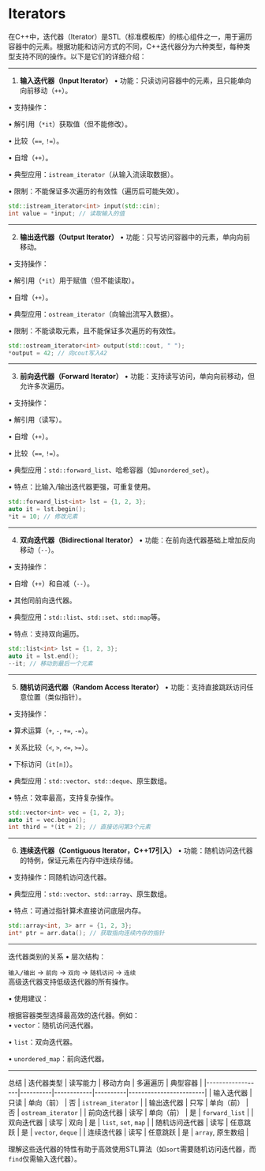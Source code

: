 
# Iterators

在C++中，迭代器（Iterator）是STL（标准模板库）的核心组件之一，用于遍历容器中的元素。根据功能和访问方式的不同，C++迭代器分为六种类型，每种类型支持不同的操作。以下是它们的详细介绍：

---

1. **输入迭代器（Input Iterator）**
• 功能：只读访问容器中的元素，且只能单向向前移动（`++`）。

• 支持操作：

  • 解引用（`*it`）获取值（但不能修改）。

  • 比较（`==`, `!=`）。

  • 自增（`++`）。

• 典型应用：`istream_iterator`（从输入流读取数据）。

• 限制：不能保证多次遍历的有效性（遍历后可能失效）。


```cpp
std::istream_iterator<int> input(std::cin);
int value = *input; // 读取输入的值
```

---

2. **输出迭代器（Output Iterator）**
• 功能：只写访问容器中的元素，单向向前移动。

• 支持操作：

  • 解引用（`*it`）用于赋值（但不能读取）。

  • 自增（`++`）。

• 典型应用：`ostream_iterator`（向输出流写入数据）。

• 限制：不能读取元素，且不能保证多次遍历的有效性。


```cpp
std::ostream_iterator<int> output(std::cout, " ");
*output = 42; // 向cout写入42
```

---

3. **前向迭代器（Forward Iterator）**
• 功能：支持读写访问，单向向前移动，但允许多次遍历。

• 支持操作：

  • 解引用（读写）。

  • 自增（`++`）。

  • 比较（`==`, `!=`）。

• 典型应用：`std::forward_list`、哈希容器（如`unordered_set`）。

• 特点：比输入/输出迭代器更强，可重复使用。


```cpp
std::forward_list<int> lst = {1, 2, 3};
auto it = lst.begin();
*it = 10; // 修改元素
```

---

4. **双向迭代器（Bidirectional Iterator）**
• 功能：在前向迭代器基础上增加反向移动（`--`）。

• 支持操作：

  • 自增（`++`）和自减（`--`）。

  • 其他同前向迭代器。

• 典型应用：`std::list`、`std::set`、`std::map`等。

• 特点：支持双向遍历。


```cpp
std::list<int> lst = {1, 2, 3};
auto it = lst.end();
--it; // 移动到最后一个元素
```

---

5. **随机访问迭代器（Random Access Iterator）**
• 功能：支持直接跳跃访问任意位置（类似指针）。

• 支持操作：

  • 算术运算（`+`, `-`, `+=`, `-=`）。

  • 关系比较（`<`, `>`, `<=`, `>=`）。

  • 下标访问（`it[n]`）。

• 典型应用：`std::vector`、`std::deque`、原生数组。

• 特点：效率最高，支持复杂操作。


```cpp
std::vector<int> vec = {1, 2, 3};
auto it = vec.begin();
int third = *(it + 2); // 直接访问第3个元素
```

---

6. **连续迭代器（Contiguous Iterator，C++17引入）**
• 功能：随机访问迭代器的特例，保证元素在内存中连续存储。

• 支持操作：同随机访问迭代器。

• 典型应用：`std::vector`、`std::array`、原生数组。

• 特点：可通过指针算术直接访问底层内存。


```cpp
std::array<int, 3> arr = {1, 2, 3};
int* ptr = arr.data(); // 获取指向连续内存的指针
```

---

迭代器类别的关系
• 层次结构：  

  `输入/输出` → `前向` → `双向` → `随机访问` → `连续`  
  高级迭代器支持低级迭代器的所有操作。

• 使用建议：  

  根据容器类型选择最高效的迭代器。例如：  
  • `vector`：随机访问迭代器。  

  • `list`：双向迭代器。  

  • `unordered_map`：前向迭代器。


---

总结
| 迭代器类型       | 读写能力 | 移动方向   | 多遍遍历 | 典型容器               |
|------------------|----------|------------|----------|------------------------|
| 输入迭代器       | 只读     | 单向（前） | 否       | `istream_iterator`     |
| 输出迭代器       | 只写     | 单向（前） | 否       | `ostream_iterator`     |
| 前向迭代器       | 读写     | 单向（前） | 是       | `forward_list`         |
| 双向迭代器       | 读写     | 双向       | 是       | `list`, `set`, `map`   |
| 随机访问迭代器   | 读写     | 任意跳跃   | 是       | `vector`, `deque`      |
| 连续迭代器       | 读写     | 任意跳跃   | 是       | `array`, 原生数组      |

理解这些迭代器的特性有助于高效使用STL算法（如`sort`需要随机访问迭代器，而`find`仅需输入迭代器）。